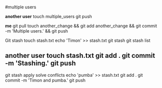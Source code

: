 #multiple users

**another user**
touch multiple_users
git push

**me**
git pull
touch another_change && git add another_change && git commit -m 'Multiple users.' && git push


Git stash
touch stash.txt
echo 'Timon' >> stash.txt
git stash
git stash list

**another user**
touch stash.txt
git add .
git commit -m 'Stashing.'
git push
----------------

git stash apply
solve conflicts
echo 'pumba' >> stash.txt
git add .
git commit -m 'Timon and pumba.'
git push


